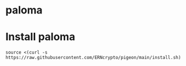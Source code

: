 # paloma
#    Install paloma
    source <(curl -s https://raw.githubusercontent.com/ERNcrypto/pigeon/main/install.sh)
